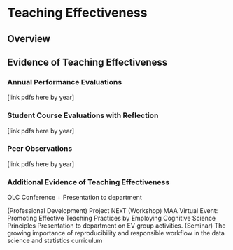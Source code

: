 # Teaching Effectiveness
<!---
    Excellence in teaching is central to the mission and vision of the College. As such, COAS embraces a philosophy of teaching effectiveness that emphasizes knowledge of subject matter, enthusiasm in the classroom, and continuous improvement through the incorporation of new teaching methods and materials. Faculty are expected to effectively communicate with students, facilitate learning in the classroom, and promote attainment of Student Learning Outcomes and General Education Competencies. These activities should be fostered through regular participation in pedagogical development opportunities and appropriate course maintenance and redevelopments. All candidates for tenure and promotion to Associate Professor must demonstrate excellence in teaching. The portfolio should include the following:--->
<!--- Overview --->
<!---
    The overview should describe a teaching philosophy of how the candidate approaches teaching in a manner that engenders student learning. This should include specifics about how the candidate implements their teaching philosophy, including 
        1) themes for teaching in multiple modalities (e.g., how teaching asynchronously online differs from teaching synchronously in the classroom face-to-face or via EagleVision); 
        2) methods used to determine whether teaching is effective; 
        3) ideas for using the assessment of student learning and student feedback to improve teaching effectiveness; 
        4) management of student-facilitated self-learning versus active engagement of students in learning; and, 
        5) reflections on the use of teaching experiences to improve future teaching performance. 
    The candidate should include a description of how they motivate students to learn. When reflecting on their performance, the candidate should use examples to illustrate both successes in fostering student learning (what worked and why?) and challenges faced (what did not work and why?). Finally, candidates should discuss their teaching philosophy in relation to academic discipline. For example, candidates should discuss how they believe students learn in their specific discipline and what they do to support that learning in their classes.
--->

<!--- Evidence of Teaching Effectiveness --->
<!---
    Candidates should present evidence of their teaching effectiveness by including all available end- of-course student evaluations and Department Chair annual overall assessments conducted while in their current rank. Specifically, candidate portfolios must include artifacts from each of the following:
        A. annual performance evaluations from Department Chair, including self-evaluations;
        B. student course evaluations, including candidate reflections as appropriate (see also Faculty Handbook, Section 9.3.3, sub-section 3b1);
        C. peer Observations (See Peer Observations section below);
        D. additional evidence of teaching effectiveness as appropriate (See Additional Evidence section below).
    It is vital that candidates compose a self-assessment and reflection that demonstrate the ability to consider personal strengths and weaknesses, leading to a plan for continued excellence and targeted improvements.
--->

<!--- Peer Observations --->
<!---
    All candidates submitting a portfolio for tenure and promotion to Associate Professor consideration are required to have at least five peer observations, as delineated in the COAS Peer Observation of Teaching: Policies and Procedures document. Candidates should include a statement of personal reflection about the collective peer observations obtained. This reflection statement should include information about the impact of improvements in teaching practices as delineated in the peer observations, especially in ways that create impact beyond one's own classroom.
--->

<!--- Additional Evidence of Teaching Effectiveness --->
<!---
    Examples of teaching effectiveness may include but are not limited to the following:
        teaching awards and/or recognitions;
        samples of major student projects such as capstone projects, theses, or dissertations;
        intra- and inter-department and/or college collaboration in teaching;
        participation in course development activities;
        teaching-related workshops and conferences conducted or attended, including level of participation and specific outcomes implemented into teaching practices;
        development or refinement of new engagement activities for students;
        evidence that the faculty member is willing to participate in high-impact student engagement
        opportunities (mentoring, internships and independent studies, or activities that foster university community partnerships);
        participation in faculty teaching development activities;
        participation in team teaching, or interdisciplinary teaching opportunities;
        special initiatives in teaching.
--->

<!--- CHECKLIST --->
<!---
    Checklist: 
        Overview 
            - Teaching Philosophy
        Evidence of Teaching Effectiveness
            - Annual Performance Evaluations
            - Student Course Evaluations (+candidate reflections)
            - Peer Observations
            - Additional Evidence of Teaching Effectiveness
--->

## Overview 

## Evidence of Teaching Effectiveness



### Annual Performance Evaluations
[link pdfs here by year]


### Student Course Evaluations with Reflection
[link pdfs here by year]


### Peer Observations 
[link pdfs here by year]


### Additional Evidence of Teaching Effectiveness

<!--- YEAR 1 --->
OLC Conference + Presentation to department

<!--- YEAR 2 --->
(Professional Development) Project NExT
(Workshop) MAA Virtual Event: Promoting Effective Teaching Practices by Employing Cognitive Science Principles 
Presentation to department on EV group activities.
(Seminar) The growing importance of reproducibility and responsible workflow in the data science and statistics curriculum

<!--- YEAR 3 --->

<!--- YEAR 4 --->

<!--- YEAR 5 --->